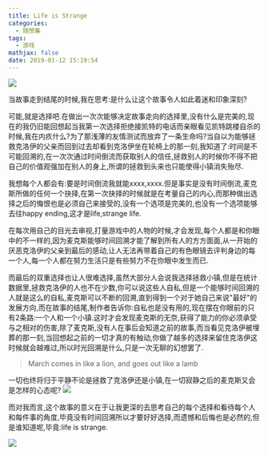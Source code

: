 ```yaml
---
title: Life is Strange
categories:
  - 随想集
tags:
  - 游戏
mathjax: false
date: 2019-01-12 15:19:54
---
```


![](https://i.loli.net/2019/01/12/5c3996640592a.jpg)
<!-- more -->
当故事走到结尾的时候,我在思考:是什么让这个故事令人如此着迷和印象深刻?

可能,就是选择吧.在做出一次次能够决定故事走向的选择里,没有什么是完美的,现在的我仍旧能回想起当我第一次选择拒绝接凯特的电话而亲眼看见凯特跳楼自杀的时候,我在内疚什么?为了那浅薄的友情测试而放弃了一条生命吗?当自以为能够拯救克洛伊的父亲而回到过去却看到克洛伊坐在轮椅上的那一刻,我知道了:时间是不可能回溯的,在一次次通过时间倒流而获取别人的信任,拯救别人的时候你不得不把自己的价值观强加在别人的身上,所谓的拯救到头来也只能使得小镇消失殆尽.

我想每个人都会有:要是时间倒流我就能xxxx,xxxx.但是事实是没有时间倒流,麦克斯所做的任何一个抉择,在第一次抉择的时候就是在考量自己的内心,而那种做出选择之后的悔恨也是必须自己来接受的,没有一个选项是完美的,也没有一个选项能够去往happy ending,这才是life,strange life.

在每次用自己的目光去审视,打量游戏中的人物的时候,才会发现,每个人都是和你眼中的不一样的,因为麦克斯能够时间回溯才能了解到所有人的方方面面,从一开始的厌恶克洛伊的父亲到最后的感动,让人无法再带着自己的有色眼镜去评判身边的每一个人,每一个人都在努力生活只是有些努力不在你眼中发生而已.

而最后的双重选择也让人很难选择,虽然大部分人会说我选择拯救小镇,但是在统计数据里,拯救克洛伊的人也不在少数,你可以说这些人自私,但是一个能够时间回溯的人就是这么的自私,麦克斯可以不断的回溯,直到得到一个对于她自己来说"最好"的发展方向,而在故事的结尾,制作者告诉你:自私也是没有用的,现在摆在你眼前的只有2条路:一个人和一个小镇.这时才会发现麦克斯的无奈,获得了能力的你必须承受与之相对的伤害,除了麦克斯,没有人在事后会知道之前的故事,而当看见克洛伊被埋葬的那一刻,当回想起之前的一切才真的有触动,你做了越多的选择来留住克洛伊这时候就会越难过,所以时光回溯是什么,只是一次无聊的幻想罢了.

> March comes in like a lion, and goes out like a lamb


一切也终将归于平静不论是拯救了克洛伊还是小镇,在一切寂静之后的麦克斯又会是怎样的心态呢?
![](https://i.loli.net/2019/01/12/5c399e40652e8.jpg)

而对我而言,这个故事的意义在于让我更深的去思考自己的每个选择和看待每个人和每件事的角度,毕竟没有时间回溯所以才要好好选择,而遗憾和后悔也是必然的,但是谁知道呢,毕竟:life is strange.

![](https://i.loli.net/2019/01/12/5c399c943c77d.png)